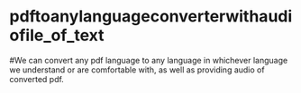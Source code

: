 # pdftoanylanguageconverterwithaudiofile_of_text

#We can convert any  pdf  language to any language in whichever language we understand or are comfortable with, as well as providing audio of converted pdf.
